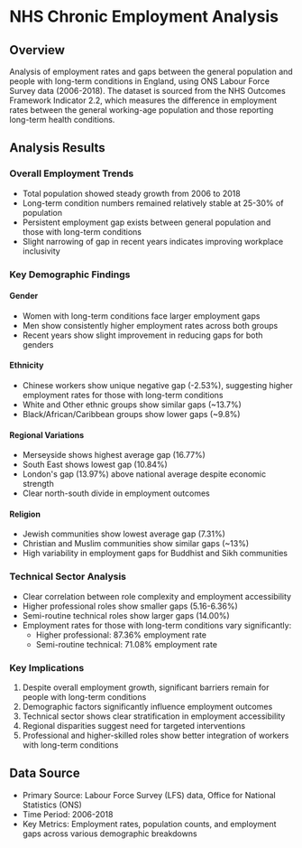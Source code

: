 # NHS Chronic Employment Analysis

## Overview
Analysis of employment rates and gaps between the general population and people with long-term conditions in England, using ONS Labour Force Survey data (2006-2018). The dataset is sourced from the NHS Outcomes Framework Indicator 2.2, which measures the difference in employment rates between the general working-age population and those reporting long-term health conditions.

## Analysis Results

### Overall Employment Trends
- Total population showed steady growth from 2006 to 2018
- Long-term condition numbers remained relatively stable at 25-30% of population
- Persistent employment gap exists between general population and those with long-term conditions
- Slight narrowing of gap in recent years indicates improving workplace inclusivity

### Key Demographic Findings

#### Gender
- Women with long-term conditions face larger employment gaps
- Men show consistently higher employment rates across both groups
- Recent years show slight improvement in reducing gaps for both genders

#### Ethnicity
- Chinese workers show unique negative gap (-2.53%), suggesting higher employment rates for those with long-term conditions
- White and Other ethnic groups show similar gaps (~13.7%)
- Black/African/Caribbean groups show lower gaps (~9.8%)

#### Regional Variations
- Merseyside shows highest average gap (16.77%)
- South East shows lowest gap (10.84%)
- London's gap (13.97%) above national average despite economic strength
- Clear north-south divide in employment outcomes

#### Religion
- Jewish communities show lowest average gap (7.31%)
- Christian and Muslim communities show similar gaps (~13%)
- High variability in employment gaps for Buddhist and Sikh communities

### Technical Sector Analysis
- Clear correlation between role complexity and employment accessibility
- Higher professional roles show smaller gaps (5.16-6.36%)
- Semi-routine technical roles show larger gaps (14.00%)
- Employment rates for those with long-term conditions vary significantly:
  * Higher professional: 87.36% employment rate
  * Semi-routine technical: 71.08% employment rate

### Key Implications
1. Despite overall employment growth, significant barriers remain for people with long-term conditions
2. Demographic factors significantly influence employment outcomes
3. Technical sector shows clear stratification in employment accessibility
4. Regional disparities suggest need for targeted interventions
5. Professional and higher-skilled roles show better integration of workers with long-term conditions

## Data Source
- Primary Source: Labour Force Survey (LFS) data, Office for National Statistics (ONS)
- Time Period: 2006-2018
- Key Metrics: Employment rates, population counts, and employment gaps across various demographic breakdowns
